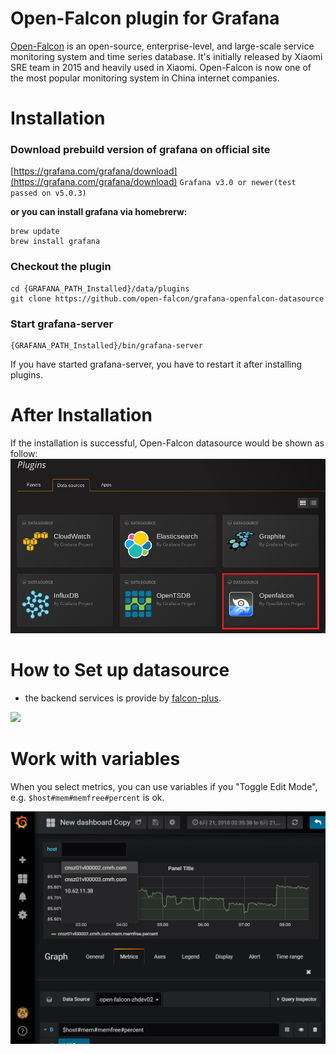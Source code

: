 # Open-Falcon plugin for Grafana

[Open-Falcon](https://github.com/open-falcon/falcon-plus) is an open-source, enterprise-level, and large-scale service monitoring system and time series database. It's initially released by Xiaomi SRE team in 2015 and heavily used in Xiaomi. Open-Falcon is now one of the most popular monitoring system in China internet companies.

# Installation

### Download prebuild version of grafana on official site
[https://grafana.com/grafana/download](https://grafana.com/grafana/download) `Grafana v3.0 or newer(test passed on v5.0.3)`

**or you can install grafana via homebrerw:**

```
brew update 
brew install grafana
```

### Checkout the plugin
```
cd {GRAFANA_PATH_Installed}/data/plugins
git clone https://github.com/open-falcon/grafana-openfalcon-datasource
```

### Start grafana-server
```
{GRAFANA_PATH_Installed}/bin/grafana-server
```

If you have started grafana-server, you have to restart it after installing plugins.

# After Installation
If the installation is successful, Open-Falcon datasource would be shown as follow:
![](img/openfalcon_datasource.png)

# How to Set up datasource
* the backend services is provide by [falcon-plus](https://github.com/open-falcon/falcon-plus/tree/master/modules/api).

![](img/setup_grafana.png)

# Work with variables

When you select metrics, you can use variables if you "Toggle Edit Mode", e.g. `$host#mem#memfree#percent` is ok.

![](img/grafana_with_variables.png)